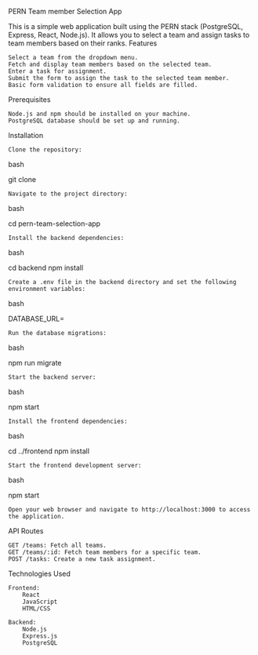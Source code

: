 PERN Team member Selection App

This is a simple web application built using the PERN stack (PostgreSQL, Express, React, Node.js). It allows you to select a team and assign tasks to team members based on their ranks.
Features

    Select a team from the dropdown menu.
    Fetch and display team members based on the selected team.
    Enter a task for assignment.
    Submit the form to assign the task to the selected team member.
    Basic form validation to ensure all fields are filled.

Prerequisites

    Node.js and npm should be installed on your machine.
    PostgreSQL database should be set up and running.

Installation

    Clone the repository:

bash

git clone <repository-url>

    Navigate to the project directory:

bash

cd pern-team-selection-app

    Install the backend dependencies:

bash

cd backend
npm install

    Create a .env file in the backend directory and set the following environment variables:

bash

DATABASE_URL=<your-database-url>

    Run the database migrations:

bash

npm run migrate

    Start the backend server:

bash

npm start

    Install the frontend dependencies:

bash

cd ../frontend
npm install

    Start the frontend development server:

bash

npm start

    Open your web browser and navigate to http://localhost:3000 to access the application.

API Routes

    GET /teams: Fetch all teams.
    GET /teams/:id: Fetch team members for a specific team.
    POST /tasks: Create a new task assignment.

Technologies Used

    Frontend:
        React
        JavaScript
        HTML/CSS

    Backend:
        Node.js
        Express.js
        PostgreSQL

